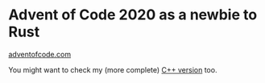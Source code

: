 Advent of Code 2020 as a newbie to Rust
===

[adventofcode.com](https://adventofcode.com)

You might want to check my (more complete) [C++ version](https://github.com/tomlankhorst/advent-of-code-2020-cpp) too.
